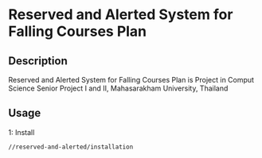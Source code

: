 # Reserved and Alerted System for Falling Courses Plan

## Description
 Reserved and Alerted System for Falling Courses Plan is Project in Comput Science Senior Project I and II,  Mahasarakham University, Thailand
## Usage

1: Install
```
//reserved-and-alerted/installation
```

